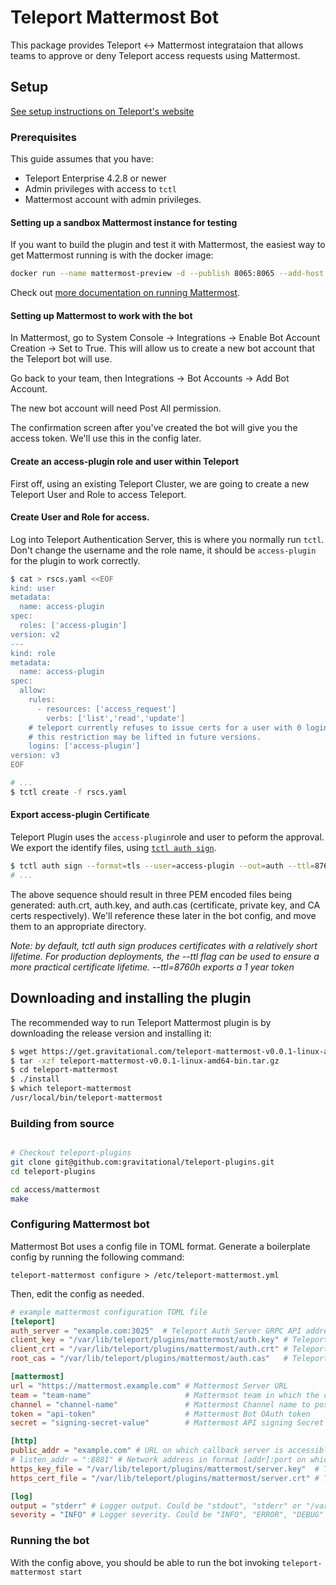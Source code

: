 # Teleport Mattermost Bot

This package provides Teleport <-> Mattermost integrataion that allows teams to
approve or deny Teleport access requests using Mattermost.

## Setup

[See setup instructions on Teleport's website](https://gravitational.com/teleport/docs/enterprise/workflow/ssh_approval_mattermost/)

### Prerequisites

This guide assumes that you have:

- Teleport Enterprise 4.2.8 or newer
- Admin privileges with access to `tctl`
- Mattermost account with admin privileges.

#### Setting up a sandbox Mattermost instance for testing

If you want to build the plugin and test it with Mattermost, the easiest way to
get Mattermost running is with the docker image:

```bash
docker run --name mattermost-preview -d --publish 8065:8065 --add-host dockerhost:127.0.0.1 mattermost/mattermost-preview
```

Check out
[more documentation on running Mattermost](https://docs.mattermost.com/install/docker-local-machine.html).

#### Setting up Mattermost to work with the bot

In Mattermost, go to System Console -> Integrations -> Enable Bot Account
Creation -> Set to True. This will allow us to create a new bot account that the
Teleport bot will use.

Go back to your team, then Integrations -> Bot Accounts -> Add Bot Account.

The new bot account will need Post All permission.

The confirmation screen after you've created the bot will give you the access
token. We'll use this in the config later.

#### Create an access-plugin role and user within Teleport

First off, using an existing Teleport Cluster, we are going to create a new
Teleport User and Role to access Teleport.

#### Create User and Role for access.

Log into Teleport Authentication Server, this is where you normally run `tctl`.
Don't change the username and the role name, it should be `access-plugin` for
the plugin to work correctly.

```bash
$ cat > rscs.yaml <<EOF
kind: user
metadata:
  name: access-plugin
spec:
  roles: ['access-plugin']
version: v2
---
kind: role
metadata:
  name: access-plugin
spec:
  allow:
    rules:
      - resources: ['access_request']
        verbs: ['list','read','update']
    # teleport currently refuses to issue certs for a user with 0 logins,
    # this restriction may be lifted in future versions.
    logins: ['access-plugin']
version: v3
EOF

# ...
$ tctl create -f rscs.yaml
```

#### Export access-plugin Certificate

Teleport Plugin uses the `access-plugin`role and user to peform the approval. We
export the identify files, using
[`tctl auth sign`](https://gravitational.com/teleport/docs/cli-docs/#tctl-auth-sign).

```bash
$ tctl auth sign --format=tls --user=access-plugin --out=auth --ttl=8760h
# ...
```

The above sequence should result in three PEM encoded files being generated:
auth.crt, auth.key, and auth.cas (certificate, private key, and CA certs
respectively). We'll reference these later in the bot config, and move them to
an appropriate directory.

_Note: by default, tctl auth sign produces certificates with a relatively short
lifetime. For production deployments, the --ttl flag can be used to ensure a
more practical certificate lifetime. --ttl=8760h exports a 1 year token_

## Downloading and installing the plugin

The recommended way to run Teleport Mattermost plugin is by downloading the
release version and installing it:

```bash
$ wget https://get.gravitational.com/teleport-mattermost-v0.0.1-linux-amd64-bin.tar.gz
$ tar -xzf teleport-mattermost-v0.0.1-linux-amd64-bin.tar.gz
$ cd teleport-mattermost
$ ./install
$ which teleport-mattermost
/usr/local/bin/teleport-mattermost
```

### Building from source

```bash

# Checkout teleport-plugins
git clone git@github.com:gravitational/teleport-plugins.git
cd teleport-plugins

cd access/mattermost
make
```

### Configuring Mattermost bot

Mattermost Bot uses a config file in TOML format. Generate a boilerplate config
by running the following command:

```
teleport-mattermost configure > /etc/teleport-mattermost.yml
```

Then, edit the config as needed.

```TOML
# example mattermost configuration TOML file
[teleport]
auth_server = "example.com:3025"  # Teleport Auth Server GRPC API address
client_key = "/var/lib/teleport/plugins/mattermost/auth.key" # Teleport GRPC client secret key
client_crt = "/var/lib/teleport/plugins/mattermost/auth.crt" # Teleport GRPC client certificate
root_cas = "/var/lib/teleport/plugins/mattermost/auth.cas"   # Teleport cluster CA certs

[mattermost]
url = "https://mattermost.example.com" # Mattermost Server URL
team = "team-name"                     # Mattermsot team in which the channel resides.
channel = "channel-name"               # Mattermost Channel name to post requests to
token = "api-token"                    # Mattermost Bot OAuth token
secret = "signing-secret-value"        # Mattermost API signing Secret

[http]
public_addr = "example.com" # URL on which callback server is accessible externally, e.g. [https://]teleport-mattermost.example.com
# listen_addr = ":8081" # Network address in format [addr]:port on which callback server listens, e.g. 0.0.0.0:443
https_key_file = "/var/lib/teleport/plugins/mattermost/server.key"  # TLS private key
https_cert_file = "/var/lib/teleport/plugins/mattermost/server.crt" # TLS certificate

[log]
output = "stderr" # Logger output. Could be "stdout", "stderr" or "/var/lib/teleport/mattermost.log"
severity = "INFO" # Logger severity. Could be "INFO", "ERROR", "DEBUG" or "WARN".
```

### Running the bot

With the config above, you should be able to run the bot invoking
`teleport-mattermost start`
